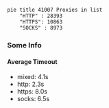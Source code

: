 
```mermaid
pie title 41007 Proxies in list
    "HTTP" : 28393
    "HTTPS": 10863
    "SOCKS" : 8973
```

### Some Info
#### Average Timeout

- mixed: 4.1s
- http: 2.3s
- https: 8.0s
- socks: 6.5s